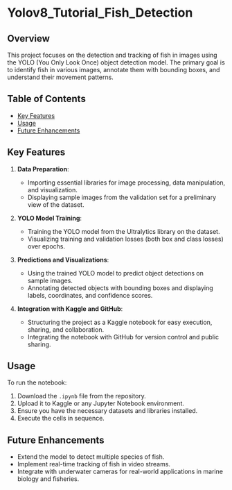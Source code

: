 # Yolov8_Tutorial_Fish_Detection

## Overview
This project focuses on the detection and tracking of fish in images using the YOLO (You Only Look Once) object detection model. The primary goal is to identify fish in various images, annotate them with bounding boxes, and understand their movement patterns.

## Table of Contents
- [Key Features](#key-features)
- [Usage](#usage)
- [Future Enhancements](#future-enhancements)

## Key Features

1. **Data Preparation**:
   - Importing essential libraries for image processing, data manipulation, and visualization.
   - Displaying sample images from the validation set for a preliminary view of the dataset.

2. **YOLO Model Training**:
   - Training the YOLO model from the Ultralytics library on the dataset.
   - Visualizing training and validation losses (both box and class losses) over epochs.

3. **Predictions and Visualizations**:
   - Using the trained YOLO model to predict object detections on sample images.
   - Annotating detected objects with bounding boxes and displaying labels, coordinates, and confidence scores.

4. **Integration with Kaggle and GitHub**:
   - Structuring the project as a Kaggle notebook for easy execution, sharing, and collaboration.
   - Integrating the notebook with GitHub for version control and public sharing.

## Usage

To run the notebook:
1. Download the `.ipynb` file from the repository.
2. Upload it to Kaggle or any Jupyter Notebook environment.
3. Ensure you have the necessary datasets and libraries installed.
4. Execute the cells in sequence.

## Future Enhancements

- Extend the model to detect multiple species of fish.
- Implement real-time tracking of fish in video streams.
- Integrate with underwater cameras for real-world applications in marine biology and fisheries.
